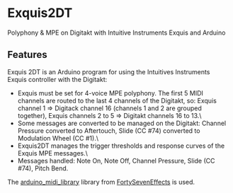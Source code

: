 # Exquis2DT
Polyphony &amp; MPE on Digitakt with Intuitive Instruments Exquis and Arduino

## Features
Exquis 2DT is an Arduino program for using the Intuitives Instruments Exquis controller with the Digitakt:
* Exquis must be set for 4-voice MPE polyphony. The first 5 MIDI channels are routed to the last 4 channels of the Digitakt, so: Exquis channel 1 => Digitack channel 16 (channels 1 and 2 are grouped together), Exquis channels 2 to 5 => Digitakt channels 16 to 13.\
* Some messages are converted to be managed on the Digitakt: Channel Pressure converted to Aftertouch, Slide (CC #74) converted to Modulation Wheel (CC #1).\
* Exquis2DT manages the trigger thresholds and response curves of the Exquis MPE messages.\
* Messages handled: Note On, Note Off, Channel Pressure, Slide (CC #74), Pitch Bend.

The [arduino_midi_library](https://github.com/FortySevenEffects/arduino_midi_library) library from [FortySevenEffects](https://github.com/FortySevenEffects) is used.

